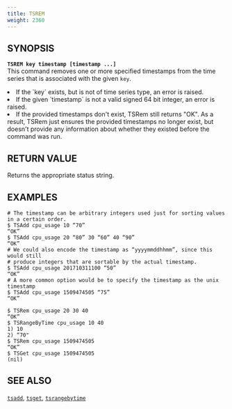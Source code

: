 ```yaml
---
title: TSREM
weight: 2360
---
```


## SYNOPSIS
<b>`TSREM key timestamp [timestamp ...]`</b><br>
This command removes one or more specified timestamps from the time series that is associated with the given `key`.
<li>If the `key` exists, but is not of time series type, an error is raised.</li>
<li>If the given `timestamp` is not a valid signed 64 bit integer, an error is raised.</li>
<li>If the provided timestamps don't exist, TSRem still returns "OK". As a result, TSRem just
ensures the provided timestamps no longer exist, but doesn't provide any information about whether
they existed before the command was run.</li>

## RETURN VALUE
Returns the appropriate status string.

## EXAMPLES
```
# The timestamp can be arbitrary integers used just for sorting values in a certain order.
$ TSAdd cpu_usage 10 “70”
“OK”
$ TSAdd cpu_usage 20 “80” 30 “60” 40 “90”
“OK”
# We could also encode the timestamp as “yyyymmddhhmm”, since this would still 
# produce integers that are sortable by the actual timestamp.
$ TSAdd cpu_usage 201710311100 “50”
“OK”
# A more common option would be to specify the timestamp as the unix timestamp
$ TSAdd cpu_usage 1509474505 “75”
“OK”

$ TSRem cpu_usage 20 30 40
“OK”
$ TSRangeByTime cpu_usage 10 40
1) 10 
2) “70"
$ TSRem cpu_usage 1509474505
“OK”
$ TSGet cpu_usage 1509474505
(nil)
```

## SEE ALSO
[`tsadd`](../tsadd/), [`tsget`](../tsget/), [`tsrangebytime`](../tsrangebytime/)
